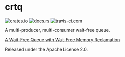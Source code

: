 # crtq

[![crates.io](https://img.shields.io/crates/v/crtq.svg)](https://crates.io/crates/crtq)
[![docs.rs](https://docs.rs/crtq/badge.svg)](https://docs.rs/crtq)
[![travis-ci.com](https://travis-ci.org/KyleMayes/crtq.svg?branch=master)](https://travis-ci.org/KyleMayes/crtq)

A multi-producer, multi-consumer wait-free queue.

[A Wait-Free Queue with Wait-Free Memory Reclamation](https://github.com/pramalhe/ConcurrencyFreaks/blob/master/papers/crturnqueue-2016.pdf)

Released under the Apache License 2.0.

